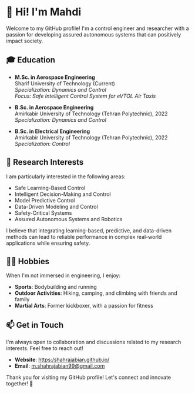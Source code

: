# 👋 Hi! I'm Mahdi  

Welcome to my GitHub profile! I'm a control engineer and researcher with a passion for developing assured autonomous systems that can positively impact society.   

## 🎓 Education  

- **M.Sc. in Aerospace Engineering**  
  Sharif University of Technology (Current)  
  *Specialization: Dynamics and Control*    
  *Focus: Safe Intelligent Control System for eVTOL Air Taxis*

- **B.Sc. in Aerospace Engineering**  
  Amirkabir University of Technology (Tehran Polytechnic), 2022  
 *Specialization: Dynamics and Control*
  
- **B.Sc. in Electrical Engineering**  
  Amirkabir University of Technology (Tehran Polytechnic), 2022  
  *Specialization: Control*  

## 🚀 Research Interests  

I am particularly interested in the following areas:  
- Safe Learning-Based Control
- Intelligent Decision-Making and Control
- Model Predictive Control
- Data-Driven Modeling and Control  
- Safety-Critical Systems
- Assured Autonomous Systems and Robotics

I believe that integrating learning-based, predictive, and data-driven methods can lead to reliable performance in complex real-world applications while ensuring safety.   

## 🏃‍♂️ Hobbies  

When I'm not immersed in engineering, I enjoy:  

- **Sports**: Bodybuilding and running  
- **Outdoor Activities**: Hiking, camping, and climbing with friends and family  
- **Martial Arts**: Former kickboxer, with a passion for fitness  

## 📫 Get in Touch  

I'm always open to collaboration and discussions related to my research interests. Feel free to reach out!  
- **Website**: [https:/shahrajabian.github.io/](https://shahrajabian.github.io/)
- **Email**: [m.shahrajabian99@gmail.com](mailto:m.shahrajabian99@gmail.com)   

Thank you for visiting my GitHub profile! Let's connect and innovate together! 🌟
